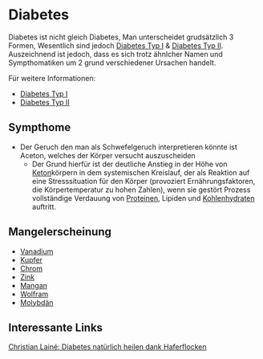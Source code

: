 # Diabetes

Diabetes ist nicht gleich Diabetes, Man unterscheidet grudsätzlich 3 Formen, Wesentlich sind jedoch [Diabetes Typ I](Diabetes%20Typ%201/Diabetes%20Typ%20I.md) & [Diabetes Typ II](Diabetes%20Typ%20II.md). Auszeichnend ist jedoch, dass es sich trotz ähnlcher Namen und Sympthomatiken um 2 grund verschiedener Ursachen handelt.

Für weitere Informationen:
- [Diabetes Typ I](Diabetes%20Typ%201/Diabetes%20Typ%20I.md)
- [Diabetes Typ II](Diabetes%20Typ%20II.md)

## Sympthome
- Der Geruch den man als Schwefelgeruch interpretieren könnte ist Aceton, welches der Körper versucht auszuscheiden
	- Der Grund hierfür ist der deutliche Anstieg in der Höhe von [Keton](../../../Glossar/Keton.md)körpern in dem systemischen Kreislauf, der als Reaktion auf eine Stresssituation für den Körper (provoziert Ernährungsfaktoren, die Körpertemperatur zu hohen Zahlen), wenn sie gestört Prozess vollständige Verdauung von [Proteinen](../../../Glossar/Protein.md), Lipiden und [Kohlenhydraten](../../../Stoffe/Nahrungs_Inhaltsstoffe/Kohlenhydrate.md) auftritt.

## Mangelerscheinung
- [Vanadium](../../../Stoffe/Elemente_des_Periodensystems/Vanadium.md)
- [Kupfer](../../../Stoffe/Elemente_des_Periodensystems/Kupfer.md)
- [Chrom](../../../Stoffe/Elemente_des_Periodensystems/Chrom.md)
- [Zink](../../../Stoffe/Elemente_des_Periodensystems/Zink.md)
- [Mangan](../../../Stoffe/Elemente_des_Periodensystems/Mangan.md)
- [Wolfram](../../../Stoffe/Elemente_des_Periodensystems/Wolfram.md)
- [Molybdän](../../../Stoffe/Elemente_des_Periodensystems/Molybdän.md)




## Interessante Links
[Christian Lainé: Diabetes natürlich heilen dank Haferflocken](https://www.youtube.com/watch?v=x4qYZKi_AD8)